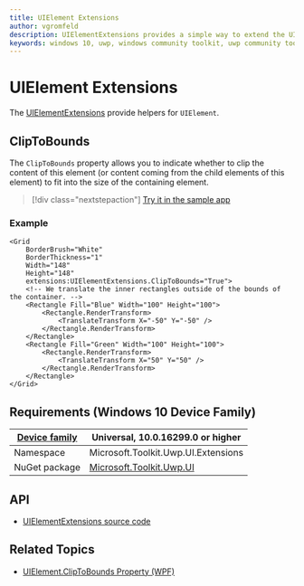 ```yaml
---
title: UIElement Extensions
author: vgromfeld
description: UIElementExtensions provides a simple way to extend the UIElement
keywords: windows 10, uwp, windows community toolkit, uwp community toolkit, uwp toolkit, UIElement, extensions
---
```


# UIElement Extensions

The [UIElementExtensions](https://docs.microsoft.com/dotnet/api/microsoft.toolkit.uwp.ui.extensions.uielementextensions) provide helpers for `UIElement`.

## ClipToBounds

The `ClipToBounds` property allows you to indicate whether to clip the content of this element (or content coming from the child elements of this element) to fit into the size of the containing element.

> [!div class="nextstepaction"]
> [Try it in the sample app](uwpct://Extensions?sample=ClipToBounds)

### Example

```xaml
<Grid
    BorderBrush="White"
    BorderThickness="1"
    Width="148"
    Height="148"
    extensions:UIElementExtensions.ClipToBounds="True">
    <!-- We translate the inner rectangles outside of the bounds of the container. -->
    <Rectangle Fill="Blue" Width="100" Height="100">
        <Rectangle.RenderTransform>
            <TranslateTransform X="-50" Y="-50" />
        </Rectangle.RenderTransform>
    </Rectangle>
    <Rectangle Fill="Green" Width="100" Height="100">
        <Rectangle.RenderTransform>
            <TranslateTransform X="50" Y="50" />
        </Rectangle.RenderTransform>
    </Rectangle>
</Grid>

```

## Requirements (Windows 10 Device Family)

| [Device family](https://go.microsoft.com/fwlink/p/?LinkID=526370) | Universal, 10.0.16299.0 or higher |
| --- | --- |
| Namespace | Microsoft.Toolkit.Uwp.UI.Extensions |
| NuGet package | [Microsoft.Toolkit.Uwp.UI](https://www.nuget.org/packages/Microsoft.Toolkit.Uwp.UI/) |

## API

- [UIElementExtensions source code](https://github.com/Microsoft/WindowsCommunityToolkit//blob/master/Microsoft.Toolkit.Uwp.UI/Extensions/UIElement)

## Related Topics

- [UIElement.ClipToBounds Property (WPF)](https://docs.microsoft.com/dotnet/api/system.windows.uielement.cliptobounds?view=netframework-4.8)
